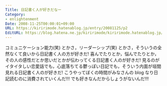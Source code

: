 ```yaml
---
Title: 日記書く人が好きだなー
Category:
- enlightenment
Date: 2008-11-25T00:00:01+09:00
URL: https://kiririmode.hatenablog.jp/entry/20081125/p2
EditURL: https://blog.hatena.ne.jp/kiririmode/kiririmode.hatenablog.jp/atom/entry/8454420450078213842
---
```



コミュニケーション能力(笑) とかさ，リーダーシップ(笑) とかさ，そういうの全然なくて良いから日記書く人の方が好きだ!
喜んでたりとか，悩んでたりとか，その人の感性だとか思いだとかが伝わってくる日記書く人のが好きだ!
見るのがイタイタしい恋愛話でも，心底落ちてる鬱っぽい日記でも，そういう内面が垣間見れる日記書く人のが好きだ!
こうやってぼくの時間がみなさんの blog なり日記読むのに消費されていくんだ!!! でも好きなんだからしょうがないんだ!!!
